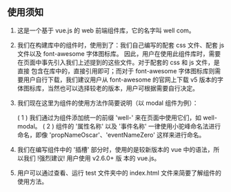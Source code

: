 ## 使用须知

1. 这是一个基于 vue.js 的 web 前端组件库，它的名字叫 well com。

2. 我们在构建库中的组件时，使用到了：我们自己编写的配套 css 文件、配套 js 文件以及 font-awesome 字体图标库。
   因此，用户在使用此组件库时，需要在页面中事先引入我们上述提到的这些文件。对于配套的 css 和 js 文件，是直接
   包含在库中的，直接引用即可；而对于 font-awesome 字体图标库则需要用户自行下载，我们建议用户从 font-awesome
   的官网上下载 v5 版本的字体图标库，当然也可以选择较老的版本，用户可根据需要自行决定。
   
3. 我们现在这里为组件的使用方法作简要说明（以 modal 组件为例）：

   ( 1 ) 我们通过为组件添加统一的前缀 'well-' 来在页面中使用它们，如 well-modal。
   ( 2 ) 组件的 '属性名称' 以及 '事件名称' 一律使用小驼峰命名法进行命名，即像 'propNameOscar'、'eventNameZero'
         这样来进行命名。
   
5. 我们在编写组件中的 '插槽' 部分时，使用的是较新版本的 vue 中的语法，所以我们 !强烈建议! 用户使用 v2.6.0+ 版
   本的 vue.js。
   
6. 用户可以通过查看、运行 test 文件夹中的 index.html 文件来简要了解组件的使用方法。
